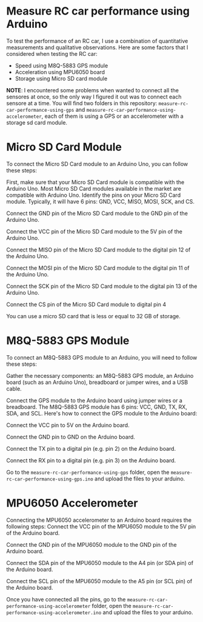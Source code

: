 # Measure RC car performance using Arduino

To test the performance of an RC car, I use a combination of quantitative measurements and qualitative observations. Here are some factors that I considered when testing the RC car:
* Speed using M8Q-5883 GPS module
* Acceleration using MPU6050 board
* Storage using Micro SD card module

**NOTE**: I encountered some problems when wanted to connect all the sensores at once, so the only way I figured it out was to connect each sensore at a time.
You will find two folders in this repository: `measure-rc-car-performance-using-gps` and `measure-rc-car-performance-using-accelerometer`, each of them is using a GPS or an accelerometer with a storage sd card module. 

# Micro SD Card Module

To connect the Micro SD Card module to an Arduino Uno, you can follow these steps:

First, make sure that your Micro SD Card module is compatible with the Arduino Uno. Most Micro SD Card modules available in the market are compatible with Arduino Uno.
Identify the pins on your Micro SD Card module. Typically, it will have 6 pins: GND, VCC, MISO, MOSI, SCK, and CS.

Connect the GND pin of the Micro SD Card module to the GND pin of the Arduino Uno.

Connect the VCC pin of the Micro SD Card module to the 5V pin of the Arduino Uno.

Connect the MISO pin of the Micro SD Card module to the digital pin 12 of the Arduino Uno.

Connect the MOSI pin of the Micro SD Card module to the digital pin 11 of the Arduino Uno.

Connect the SCK pin of the Micro SD Card module to the digital pin 13 of the Arduino Uno.

Connect the CS pin of the Micro SD Card module to digital pin 4

You can use a micro SD card that is less or equal to 32 GB of storage.


# M8Q-5883 GPS Module

To connect an M8Q-5883 GPS module to an Arduino, you will need to follow these steps:

Gather the necessary components: an M8Q-5883 GPS module, an Arduino board (such as an Arduino Uno), breadboard or jumper wires, and a USB cable.

Connect the GPS module to the Arduino board using jumper wires or a breadboard. The M8Q-5883 GPS module has 6 pins: VCC, GND, TX, RX, SDA, and SCL. Here's how to connect the GPS module to the Arduino board:

Connect the VCC pin to 5V on the Arduino board.

Connect the GND pin to GND on the Arduino board.

Connect the TX pin to a digital pin (e.g. pin 2) on the Arduino board.

Connect the RX pin to a digital pin (e.g. pin 3) on the Arduino board.

Go to the `measure-rc-car-performance-using-gps` folder, open the `measure-rc-car-performance-using-gps.ino` and upload the files to your arduino.


# MPU6050 Accelerometer

Connecting the MPU6050 accelerometer to an Arduino board requires the following steps:
Connect the VCC pin of the MPU6050 module to the 5V pin of the Arduino board.

Connect the GND pin of the MPU6050 module to the GND pin of the Arduino board.

Connect the SDA pin of the MPU6050 module to the A4 pin (or SDA pin) of the Arduino board.

Connect the SCL pin of the MPU6050 module to the A5 pin (or SCL pin) of the Arduino board.

Once you have connected all the pins, go to the `measure-rc-car-performance-using-accelerometer` folder, open the `measure-rc-car-performance-using-accelerometer.ino` and upload the files to your arduino.
